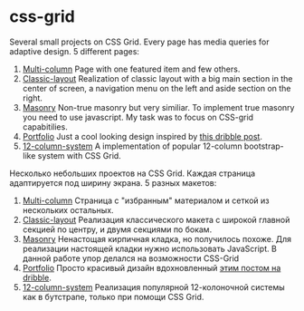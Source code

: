 # css-grid

Several small projects on CSS Grid. Every page has media queries for adaptive design.
5 different pages:

1. [Multi-column](https://yanmsh.github.io/css-grid/1-multi-column/ "First grid page")
   Page with one featured item and few others.
2. [Classic-layout](https://yanmsh.github.io/css-grid/2-classic-layout/ "Second grid page")
   Realization of classic layout with a big main section in the center of screen, a navigation menu on the left and aside section on the right.
3. [Masonry](https://yanmsh.github.io/css-grid/3-masonry/ "Third grid page")
   Non-true masonry but very similiar. To implement true masonry you need to use javascript. My task was to focus on CSS-grid capabitilies.
4. [Portfolio](https://yanmsh.github.io/css-grid/4-portfolio/ "Fourth grid page")
   Just a cool looking design inspired by [this dribble post](https://dribbble.com/shots/6676866-Photographer-Portfolio).
5. [12-column-system](https://yanmsh.github.io/css-grid/5-twelve-col/)
   A implementation of popular 12-column bootstrap-like system with CSS Grid.

Несколько небольших проектов на CSS Grid. Каждая страница адаптируется под ширину экрана.
5 разных макетов:

1. [Multi-column](https://yanmsh.github.io/css-grid/1-multi-column/ "First grid page")
   Страница с "избранным" материалом и сеткой из нескольких остальных.
2. [Classic-layout](https://yanmsh.github.io/css-grid/2-classic-layout/ "Second grid page")
   Реализация классического макета с широкой главной секцией по центру, и двумя секциями по бокам.
3. [Masonry](https://yanmsh.github.io/css-grid/3-masonry/ "Third grid page")
   Ненастощая кирпичная кладка, но получилось похоже. Для реализации настоящей кладки нужно использовать JavaScript. В данной работе упор делался на возможности CSS-Grid
4. [Portfolio](https://yanmsh.github.io/css-grid/4-portfolio/ "Fourth grid page")
   Просто красивый дизайн вдохновленный [этим постом на dribble](https://dribbble.com/shots/6676866-Photographer-Portfolio).
5. [12-column-system](https://yanmsh.github.io/css-grid/5-twelve-col/)
   Реализация популярной 12-колоночной системы как в бутстрапе, только при помощи CSS Grid.
